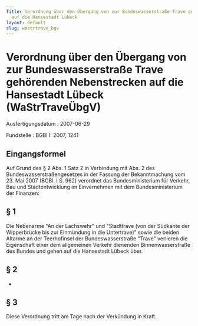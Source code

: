 ```yaml
---
Title: Verordnung über den Übergang von zur Bundeswasserstraße Trave gehörenden  Nebenstrecken
  auf die Hansestadt Lübeck
layout: default
slug: wastrtrave_bgv
---
```


# Verordnung über den Übergang von zur Bundeswasserstraße Trave gehörenden  Nebenstrecken auf die Hansestadt Lübeck (WaStrTraveÜbgV)

Ausfertigungsdatum
:   2007-06-29

Fundstelle
:   BGBl I: 2007, 1241



## Eingangsformel

Auf Grund des § 2 Abs. 1 Satz 2 in Verbindung mit Abs. 2 des
Bundeswasserstraßengesetzes in der Fassung der Bekanntmachung vom 23.
Mai 2007 (BGBl. I S. 962) verordnet das Bundesministerium für Verkehr,
Bau und Stadtentwicklung im Einvernehmen mit dem Bundesministerium der
Finanzen:


## § 1

Die Nebenarme "An der Lachswehr" und "Stadttrave (von der Südkante der
Wipperbrücke bis zur Einmündung in die Untertrave)" sowie die beiden
Altarme an der Teerhofinsel der Bundeswasserstraße "Trave" verlieren
die Eigenschaft einer dem allgemeinen Verkehr dienenden
Binnenwasserstraße des Bundes und gehen auf die Hansestadt Lübeck
über.


## § 2

-


## § 3

Diese Verordnung tritt am Tage nach der Verkündung in Kraft.

